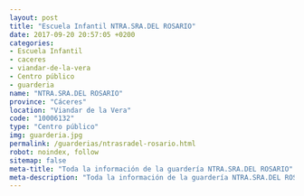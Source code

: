 ```yaml
---
layout: post
title: "Escuela Infantil NTRA.SRA.DEL ROSARIO"
date: 2017-09-20 20:57:05 +0200
categories:
- Escuela Infantil
- caceres
- viandar-de-la-vera
- Centro público
- guarderia
name: "NTRA.SRA.DEL ROSARIO"
province: "Cáceres"
location: "Viandar de la Vera"
code: "10006132"
type: "Centro público"
img: guarderia.jpg
permalink: /guarderias/ntrasradel-rosario.html
robot: noindex, follow
sitemap: false
meta-title: "Toda la información de la guardería NTRA.SRA.DEL ROSARIO"
meta-description: "Toda la información de la guardería NTRA.SRA.DEL ROSARIO"
---
```

